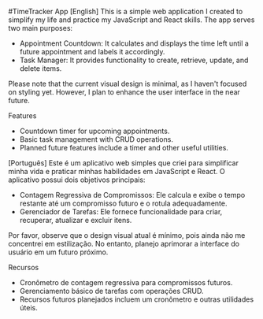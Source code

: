 
#TimeTracker App
[English]
This is a simple web application I created to simplify my life and practice my JavaScript and React skills. The app serves two main purposes:
- Appointment Countdown: It calculates and displays the time left until a future appointment and labels it accordingly.
- Task Manager: It provides functionality to create, retrieve, update, and delete items.


Please note that the current visual design is minimal, as I haven't focused on styling yet. However, I plan to enhance the user interface in the near future.


Features
- Countdown timer for upcoming appointments.
- Basic task management with CRUD operations.
- Planned future features include a timer and other useful utilities.


[Português]
Este é um aplicativo web simples que criei para simplificar minha vida e praticar minhas habilidades em JavaScript e React. O aplicativo possui dois objetivos principais:
- Contagem Regressiva de Compromissos: Ele calcula e exibe o tempo restante até um compromisso futuro e o rotula adequadamente.
- Gerenciador de Tarefas: Ele fornece funcionalidade para criar, recuperar, atualizar e excluir itens.


Por favor, observe que o design visual atual é mínimo, pois ainda não me concentrei em estilização. No entanto, planejo aprimorar a interface do usuário em um futuro próximo.


Recursos
- Cronômetro de contagem regressiva para compromissos futuros.
- Gerenciamento básico de tarefas com operações CRUD.
- Recursos futuros planejados incluem um cronômetro e outras utilidades úteis.
